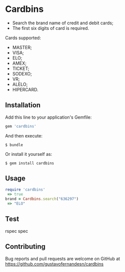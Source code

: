 # Cardbins

- Search the brand name of credit and debit cards;
- The first six digits of card is required.

Cards supported:

- MASTER;
- VISA;
- ELO;
- AMEX;
- TICKET;
- SODEXO;
- VR;
- ALELO;
- HIPERCARD.

## Installation

Add this line to your application's Gemfile:

```ruby
gem 'cardbins'
```

And then execute:

    $ bundle

Or install it yourself as:

    $ gem install cardbins

## Usage

```ruby
require 'cardbins'
 => true
brand = Cardbins.search("636297")
 => "ELO"
 ```

## Test

 rspec spec

## Contributing

Bug reports and pull requests are welcome on GitHub at https://github.com/gustavofernandesn/cardbins

